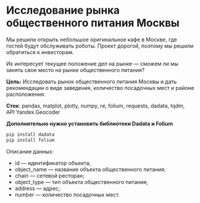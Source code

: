 # Исследование рынка общественного питания Москвы

Мы решили открыть небольшое оригинальное кафе в Москве, где гостей будут обслуживать роботы. Проект дорогой, поэтому мы решили обратиться к инвесторам.

Их интересует текущее положение дел на рынке — сможем ли мы занять свое место на рынке общественного питания?

**Цель:** Исследовать рынок общественного питания Москвы и дать рекомендации о виде заведения, количество посадочных мест и районе расположения.

**Стек**: pandas, matplot, plotly, numpy, re, folium, requests, dadata, tqdm, API Yandex.Geocoder

**Дополнительно нужно установить библиотеки Dadata и Folium**

```python
pip install dadata
pip install folium
```

Описание данных:
* id — идентификатор объекта;
* object_name — название объекта общественного питания;
* chain — сетевой ресторан;
* object_type — тип объекта общественного питания;
* address — адрес;
* number — количество посадочных мест.
